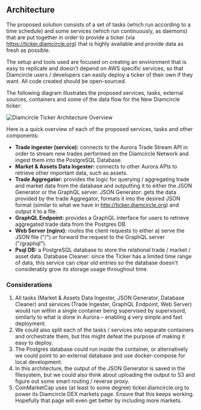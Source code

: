 ## Architecture

The proposed solution consists of a set of tasks (which run according to a time schedule) and some services (which run continuously, as daemons) that are put together in order to provide a ticker (via https://ticker.diamcircle.org) that is highly available and provide data as fresh as possible.

The setup and tools used are focused on creating an environment that is easy to replicate and doesn't depend on AWS specific services, so that Diamcircle users / developers can easily deploy a ticker of their own if they want. All code created should be open-sourced.

The following diagram illustrates the proposed services, tasks, external sources, containers and some of the data flow for the New Diamcircle ticker:

![Diamcircle Ticker Architecture Overview](images/DiamcircleTicker.png)

Here is a quick overview of each of the proposed services, tasks and other components:
- **Trade ingester (service):** connects to the Aurora Trade Stream API in order to stream new trades performed on the Diamcircle Network and ingest them into the PostgreSQL Database.
- **Market & Assets Data Ingester:** connects to other Aurora APIs to retrieve other important data, such as assets.
- **Trade Aggregator:** provides the logic for querying / aggregating trade and market data from the database and outputting it to either the JSON Generator or the GraphQL server.
JSON Generator: gets the data provided by the trade Aggregator, formats it into the desired JSON format (similar to what we have in http://ticker.diamcircle.org) and output it to a file.
- **GraphQL Endpoint:** provides a GraphQL interface for users to retrieve aggregated trade data from the Postgres DB.
- **Web Server (nginx):** routes the client requests to either a) serve the JSON file ("/") or forward the request to the GraphQL server ("/graphql").
- **Psql DB:** a PostgreSQL database to store the relational trade / market / asset data.
Database Cleaner: since the Ticker has a limited time range of data, this service can clear old entries so the database doesn't considerably grow its storage usage throughout time.

### Considerations
1. All tasks (Market & Assets Data Ingester, JSON Generator,  Database Cleaner) and services (Trade Ingester, GraphQL Endpoint, Web Server) would run within a single container being supervised by supervisord, similarly to what is done in Aurora – enabling a very simple and fast deployment.
1. We could also split each of the tasks / services into separate containers and orchestrate them, but this might defeat the purpose of making it easy to deploy.
1. The Postgres database could run inside the container, or alternatively we could point to an external database and use docker-compose for local development.
1. In this architecture, the output of the JSON Generator is saved in the filesystem, but we could also think about uploading the output to S3 and figure out some smart routing / reverse proxy.
1. CoinMarketCap uses (at least to some degree) ticker.diamcircle.org to power its Diamcircle DEX markets page. Ensure that this keeps working. Hopefully that page will even get better by including more markets.
